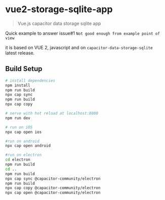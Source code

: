 # vue2-storage-sqlite-app

> Vue.js capacitor data storage sqlite app

Quick example to answer issue#1 `Not good enough from example point of view`

it is based on VUE 2, javascript and on `capacitor-data-storage-sqlite` latest release.

## Build Setup

``` bash
# install dependencies
npm install
npm run build
npx cap sync
npm run build
npx cap copy

# serve with hot reload at localhost:8080
npm run dev

# run on iOS
npx cap open ios

#run on android
npx cap open android

#run on electron
cd electron
npm run build
cd ..
npm run build
npx cap sync @capacitor-community/electron
npm run build
npx cap copy @capacitor-community/electron
npx cap open @capacitor-community/electron


